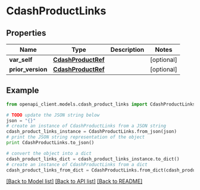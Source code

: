 # CdashProductLinks


## Properties
Name | Type | Description | Notes
------------ | ------------- | ------------- | -------------
**var_self** | [**CdashProductRef**](CdashProductRef.md) |  | [optional] 
**prior_version** | [**CdashProductRef**](CdashProductRef.md) |  | [optional] 

## Example

```python
from openapi_client.models.cdash_product_links import CdashProductLinks

# TODO update the JSON string below
json = "{}"
# create an instance of CdashProductLinks from a JSON string
cdash_product_links_instance = CdashProductLinks.from_json(json)
# print the JSON string representation of the object
print CdashProductLinks.to_json()

# convert the object into a dict
cdash_product_links_dict = cdash_product_links_instance.to_dict()
# create an instance of CdashProductLinks from a dict
cdash_product_links_from_dict = CdashProductLinks.from_dict(cdash_product_links_dict)
```
[[Back to Model list]](../README.md#documentation-for-models) [[Back to API list]](../README.md#documentation-for-api-endpoints) [[Back to README]](../README.md)


